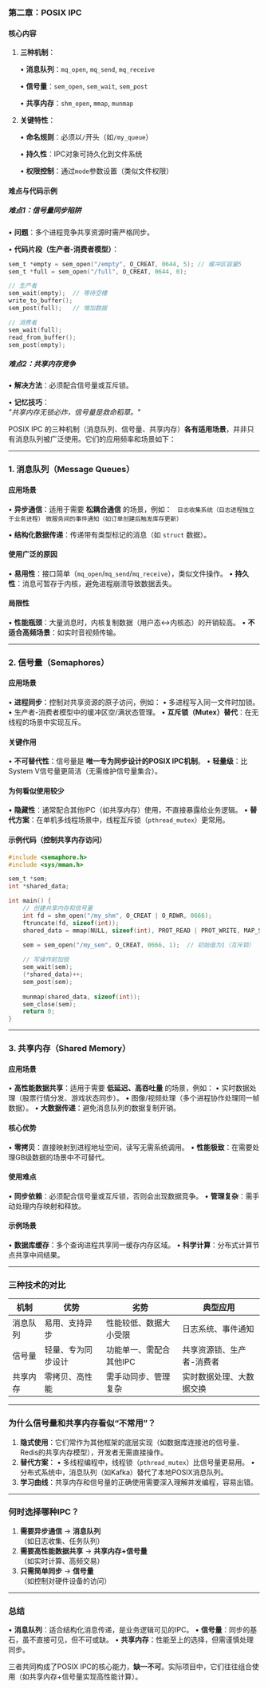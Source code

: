
### **第二章：POSIX IPC**
#### **核心内容**
1. **三种机制**：

   • **消息队列**：`mq_open`, `mq_send`, `mq_receive`

   • **信号量**：`sem_open`, `sem_wait`, `sem_post`

   • **共享内存**：`shm_open`, `mmap`, `munmap`


2. **关键特性**：

   • **命名规则**：必须以`/`开头（如`/my_queue`）

   • **持久性**：IPC对象可持久化到文件系统

   • **权限控制**：通过`mode`参数设置（类似文件权限）


#### **难点与代码示例**
##### **难点1：信号量同步陷阱**
• **问题**：多个进程竞争共享资源时需严格同步。

• **代码片段（生产者-消费者模型）**：
  ```c
  sem_t *empty = sem_open("/empty", O_CREAT, 0644, 5); // 缓冲区容量5
  sem_t *full = sem_open("/full", O_CREAT, 0644, 0);
  
  // 生产者
  sem_wait(empty);  // 等待空槽
  write_to_buffer();
  sem_post(full);   // 增加数据

  // 消费者
  sem_wait(full);
  read_from_buffer();
  sem_post(empty);
  ```

##### **难点2：共享内存竞争**
• **解决方法**：必须配合信号量或互斥锁。

• **记忆技巧**：  
  *"共享内存无锁必炸，信号量是救命稻草。"*

POSIX IPC 的三种机制（消息队列、信号量、共享内存）**各有适用场景**，并非只有消息队列被广泛使用。它们的应用频率和场景如下：

---

### **1. 消息队列（Message Queues）**
#### **应用场景**
• **异步通信**：适用于需要 **松耦合通信** 的场景，例如：
  ` 日志收集系统（日志进程独立于业务进程）`
   `微服务间的事件通知（如订单创建后触发库存更新）`

• **结构化数据传递**：传递带有类型标记的消息（如 `struct` 数据）。

#### **使用广泛的原因**
• **易用性**：接口简单（`mq_open`/`mq_send`/`mq_receive`），类似文件操作。
• **持久性**：消息可暂存于内核，避免进程崩溃导致数据丢失。

#### **局限性**
• **性能瓶颈**：大量消息时，内核复制数据（用户态↔内核态）的开销较高。
• **不适合高频场景**：如实时音视频传输。

---

### **2. 信号量（Semaphores）**
#### **应用场景**
• **进程同步**：控制对共享资源的原子访问，例如：
  • 多进程写入同一文件时加锁。
  • 生产者-消费者模型中的缓冲区空/满状态管理。
• **互斥锁（Mutex）替代**：在无线程的场景中实现互斥。

#### **关键作用**
• **不可替代性**：信号量是 **唯一专为同步设计的POSIX IPC机制**。
• **轻量级**：比System V信号量更简洁（无需维护信号量集合）。

#### **为何看似使用较少**
• **隐藏性**：通常配合其他IPC（如共享内存）使用，不直接暴露给业务逻辑。
• **替代方案**：在单机多线程场景中，线程互斥锁（`pthread_mutex`）更常用。

#### **示例代码（控制共享内存访问）**
```c
#include <semaphore.h>
#include <sys/mman.h>

sem_t *sem;
int *shared_data;

int main() {
    // 创建共享内存和信号量
    int fd = shm_open("/my_shm", O_CREAT | O_RDWR, 0666);
    ftruncate(fd, sizeof(int));
    shared_data = mmap(NULL, sizeof(int), PROT_READ | PROT_WRITE, MAP_SHARED, fd, 0);
    
    sem = sem_open("/my_sem", O_CREAT, 0666, 1);  // 初始值为1（互斥锁）

    // 写操作前加锁
    sem_wait(sem);
    (*shared_data)++;
    sem_post(sem);
    
    munmap(shared_data, sizeof(int));
    sem_close(sem);
    return 0;
}
```

---

### **3. 共享内存（Shared Memory）**
#### **应用场景**
• **高性能数据共享**：适用于需要 **低延迟、高吞吐量** 的场景，例如：
  • 实时数据处理（股票行情分发、游戏状态同步）。
  • 图像/视频处理（多个进程协作处理同一帧数据）。
• **大数据传递**：避免消息队列的数据复制开销。

#### **核心优势**
• **零拷贝**：直接映射到进程地址空间，读写无需系统调用。
• **性能极致**：在需要处理GB级数据的场景中不可替代。

#### **使用难点**
• **同步依赖**：必须配合信号量或互斥锁，否则会出现数据竞争。
• **管理复杂**：需手动处理内存映射和释放。

#### **示例场景**
• **数据库缓存**：多个查询进程共享同一缓存内存区域。
• **科学计算**：分布式计算节点共享中间结果。

---

### **三种技术的对比**
| **机制**       | **优势**                  | **劣势**                  | **典型应用**               |
|----------------|--------------------------|--------------------------|--------------------------|
| 消息队列       | 易用、支持异步           | 性能较低、数据大小受限     | 日志系统、事件通知         |
| 信号量         | 轻量、专为同步设计       | 功能单一、需配合其他IPC    | 共享资源锁、生产者-消费者  |
| 共享内存       | 零拷贝、高性能           | 需手动同步、管理复杂       | 实时数据处理、大数据交换   |

---

### **为什么信号量和共享内存看似“不常用”？**
1. **隐式使用**：它们常作为其他框架的底层实现（如数据库连接池的信号量、Redis的共享内存模型），开发者无需直接操作。
2. **替代方案**：
   • 多线程编程中，线程锁（`pthread_mutex`）比信号量更易用。
   • 分布式系统中，消息队列（如Kafka）替代了本地POSIX消息队列。
3. **学习曲线**：共享内存和信号量的正确使用需要深入理解并发编程，容易出错。

---

### **何时选择哪种IPC？**
1. **需要异步通信** → **消息队列**  
   （如日志收集、任务队列）
2. **需要高性能数据共享** → **共享内存+信号量**  
   （如实时计算、高频交易）
3. **只需简单同步** → **信号量**  
   （如控制对硬件设备的访问）

---

### **总结**
• **消息队列**：适合结构化消息传递，是业务逻辑可见的IPC。
• **信号量**：同步的基石，虽不直接可见，但不可或缺。
• **共享内存**：性能至上的选择，但需谨慎处理同步。

三者共同构成了POSIX IPC的核心能力，**缺一不可**。实际项目中，它们往往组合使用（如共享内存+信号量实现高性能计算）。
